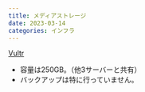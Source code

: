 ```yaml
---
title: メディアストレージ
date: 2023-03-14
categories: インフラ
---
```


[Vultr](https://www.vultr.com/ja/products/object-storage/)

- 容量は250GB。（他3サーバーと共有）
- バックアップは特に行っていません。
